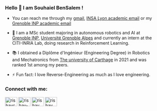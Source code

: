 ### Hello 👋 I am Souhaiel BenSalem ! 
- You can reach me through my [gmail](souhaiel23bnsalem@gmail.com), [INSA Lyon academic email](souahalel.ben-salem@insa-lyon.fr) or my  [Grenoble INP academic email](souhaiel.ben-salem@grenoble-inp.org)
- :school: I am a MSc student majoring in autonomous robotics and AI at [Grenoble INP](https://www.grenoble-inp.fr/), [Université Grenoble Alpes](https://www.univ-grenoble-alpes.fr/english/) and currently an intern at the CITI-INRIA Lab, doing research in Reinforcement Learning.
- :books: I obtained a Diplôme d'Ingénieur (Engineering Degree) in Robotics and Mechatronics from [The university of Carthage](http://www.ucar.rnu.tn/) in 2021 and was ranked 1st among my peers.

- ⚡ Fun fact: I love Reverse-Engineering as much as I love engineering.

<h3 align="left">Connect with me:</h3>
<p align="left">
<a href="https://twitter.com/rishavchanda" target="blank"><img align="center" src="https://raw.githubusercontent.com/rahuldkjain/github-profile-readme-generator/master/src/images/icons/Social/twitter.svg" alt="rishavchanda" height="30" width="40" /></a>
<a href="https://linkedin.com/in/rishav-chanda-b89a791b3" target="blank"><img align="center" src="https://raw.githubusercontent.com/rahuldkjain/github-profile-readme-generator/master/src/images/icons/Social/linked-in-alt.svg" alt="rishav-chanda-b89a791b3" height="30" width="40" /></a>
<a href="https://instagram.com/rishav_chanda" target="blank"><img align="center" src="https://raw.githubusercontent.com/rahuldkjain/github-profile-readme-generator/master/src/images/icons/Social/instagram.svg" alt="rishav_chanda" height="30" width="40" /></a>
<a href="https://www.youtube.com/c/rishav chanda" target="blank"><img align="center" src="https://raw.githubusercontent.com/rahuldkjain/github-profile-readme-generator/master/src/images/icons/Social/youtube.svg" alt="rishav chanda" height="30" width="40" /></a>
</p>
